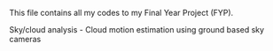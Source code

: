 This file contains all my codes to my Final Year Project (FYP).

Sky/cloud analysis - Cloud motion estimation using ground based sky cameras
